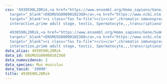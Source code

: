 ```yaml
---
csv: '4930590L20Rik,<a href="https://www.ensembl.org/Homo_sapiens/Gene/Summary?db=core;g=ENSMUSG00000102368"
  target="_blank">ENSMUSG00000102368</a>,<a href="https://www.ncbi.nlm.nih.gov/pubmed/25450459"
  target="_blank"><i class="fas fa-file"></i></a>",chromatin immunoprecipitation assay,direct
  interaction,prime adult stage, testis, Spermatocyte,,,transcriptional regulation,

  4930590L20Rik,<a href="https://www.ensembl.org/Homo_sapiens/Gene/Summary?db=core;g=ENSMUSG00000102368"
  target="_blank">ENSMUSG00000102368</a>,<a href="https://www.ncbi.nlm.nih.gov/pubmed/25450459"
  target="_blank"><i class="fas fa-file"></i></a>",chromatin immunoprecipitation assay,direct
  interaction,prime adult stage, testis, Spermatocyte,,,transcriptional regulation,'
data_alias: 4930590L20Rik
data_id: ENSMUSG00000102368
data_numevidence: 2
data_species: Mus musculus
data_taxid: '10090'
title: 4930590L20Rik
---
```

